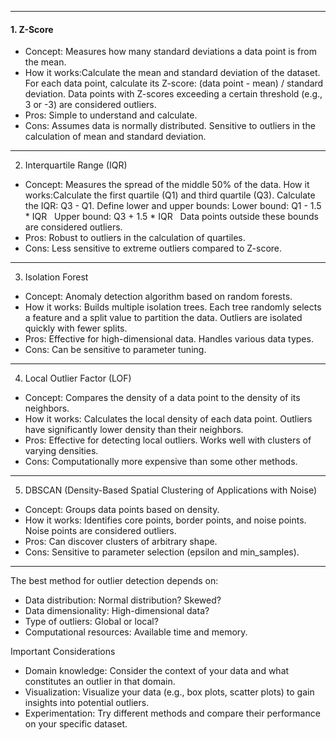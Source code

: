------------
#### 1. Z-Score

- Concept: Measures how many standard deviations a data point is from the mean.  
- How it works:Calculate the mean and standard deviation of the dataset. For each data point, calculate its Z-score: (data point - mean) / standard deviation. Data points with Z-scores exceeding a certain threshold (e.g., 3 or -3) are considered outliers.   
- Pros: Simple to understand and calculate.
- Cons: Assumes data is normally distributed. Sensitive to outliers in the calculation of mean and standard deviation.

------------
2. Interquartile Range (IQR)

- Concept: Measures the spread of the middle 50% of the data. 
How it works:Calculate the first quartile (Q1) and third quartile (Q3). Calculate the IQR: Q3 - Q1. Define lower and upper bounds:
Lower bound: Q1 - 1.5 * IQR   
Upper bound: Q3 + 1.5 * IQR   
Data points outside these bounds are considered outliers.   
- Pros: Robust to outliers in the calculation of quartiles.
- Cons: Less sensitive to extreme outliers compared to Z-score.   

------------
3. Isolation Forest

- Concept: Anomaly detection algorithm based on random forests.   
- How it works: Builds multiple isolation trees. Each tree randomly selects a feature and a split value to partition the data. Outliers are isolated quickly with fewer splits.   
- Pros: Effective for high-dimensional data. Handles various data types.   
- Cons: Can be sensitive to parameter tuning.   

------------
4. Local Outlier Factor (LOF)

- Concept: Compares the density of a data point to the density of its neighbors.  
- How it works: Calculates the local density of each data point. Outliers have significantly lower density than their neighbors.   
- Pros: Effective for detecting local outliers. Works well with clusters of varying densities.   
- Cons: Computationally more expensive than some other methods.

------------
5. DBSCAN (Density-Based Spatial Clustering of Applications with Noise)   

- Concept: Groups data points based on density.   
- How it works: Identifies core points, border points, and noise points. Noise points are considered outliers.
- Pros: Can discover clusters of arbitrary shape.   
- Cons: Sensitive to parameter selection (epsilon and min_samples).

------------
The best method for outlier detection depends on:

- Data distribution: Normal distribution? Skewed?
- Data dimensionality: High-dimensional data?
- Type of outliers: Global or local?
- Computational resources: Available time and memory.

Important Considerations
- Domain knowledge: Consider the context of your data and what constitutes an outlier in that domain.
- Visualization: Visualize your data (e.g., box plots, scatter plots) to gain insights into potential outliers.   
- Experimentation: Try different methods and compare their performance on your specific dataset.
